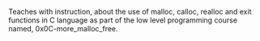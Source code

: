 Teaches with instruction, about the use of malloc, calloc, realloc and exit functions in C language as part of the low level programming course named, 0x0C-more_malloc_free.
